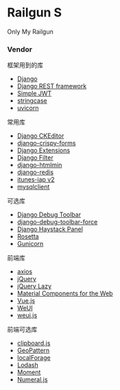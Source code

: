 # Railgun S
Only My Railgun

### Vendor
框架用到的库
- [Django](https://www.djangoproject.com)
- [Django REST framework](https://www.django-rest-framework.org)
- [Simple JWT](https://github.com/davesque/django-rest-framework-simplejwt)
- [stringcase](https://github.com/okunishinishi/python-stringcase)
- [uvicorn](https://www.uvicorn.org)

常用库
- [Django CKEditor](https://github.com/django-ckeditor/django-ckeditor)
- [django-crispy-forms](https://django-crispy-forms.readthedocs.io)
- [Django Extensions](https://django-extensions.readthedocs.io)
- [Django Filter](https://django-filter.readthedocs.io)
- [django-htmlmin](https://github.com/cobrateam/django-htmlmin)
- [django-redis](https://niwinz.github.io/django-redis/latest/)
- [itunes-iap v2](https://github.com/youknowone/itunes-iap)
- [mysqlclient](https://github.com/PyMySQL/mysqlclient-python)

可选库
- [Django Debug Toolbar](https://django-debug-toolbar.readthedocs.io)
- [django-debug-toolbar-force](https://django-debug-toolbar-force.readthedocs.io)
- [Django Haystack Panel](https://github.com/streeter/django-haystack-panel)
- [Rosetta](https://django-rosetta.readthedocs.io)
- [Gunicorn](https://www.gunicorn.org)

前端库
- [axios](https://github.com/axios/axios)
- [jQuery](https://jquery.com)
- [jQuery Lazy](http://jquery.eisbehr.de/lazy/)
- [Material Components for the Web](https://material.io/components/web/)
- [Vue.js](https://vuejs.org)
- [WeUI](https://github.com/Tencent/weui)
- [weui.js](https://github.com/Tencent/weui.js)

前端可选库
- [clipboard.js](https://clipboardjs.com)
- [GeoPattern](https://btmills.github.io/geopattern/)
- [localForage](https://localforage.github.io/localForage/)
- [Lodash](https://lodash.com)
- [Moment](https://momentjs.com)
- [Numeral.js](https://numeraljs.com/)
